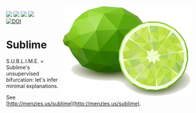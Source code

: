 <img src="/etc/img/lime.png" align=right width=350>

![](https://img.shields.io/badge/purpose-se--ai-blueviolet)
![](https://img.shields.io/badge/language-python3-orange)
![](https://img.shields.io/badge/platform-osx,linux-pink)
<a href=https://github.com/timm/sublime/actions/workflows/main.yml><img
src=https://github.com/timm/sublime/actions/workflows/main.yml/badge.svg></a><br>
[![DOI](https://zenodo.org/badge/DOI/10.5281/zenodo.5912461.svg)](https://doi.org/10.5281/zenodo.5912461)<br>


# Sublime
S.U.B.L.I.M.E. = Sublime's unsupervised bifurcation: let's infer minimal explanations. 

See [http://menzies.us/sublime](http://menzies.us/sublime).
